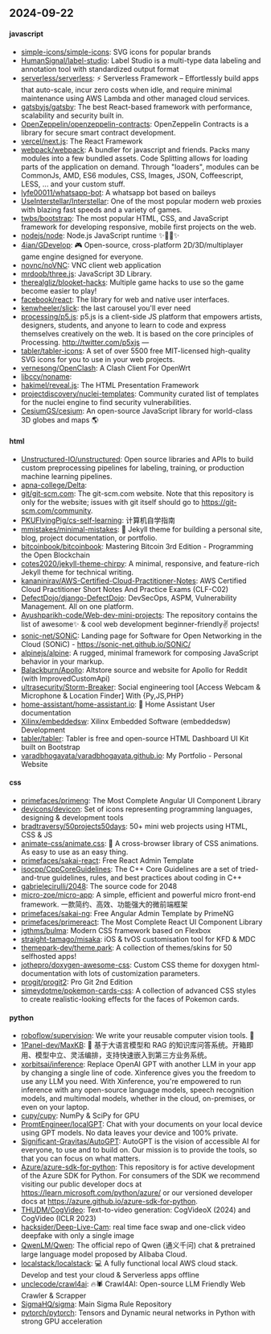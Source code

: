 ## 2024-09-22

#### javascript
* [simple-icons/simple-icons](https://github.com/simple-icons/simple-icons): SVG icons for popular brands
* [HumanSignal/label-studio](https://github.com/HumanSignal/label-studio): Label Studio is a multi-type data labeling and annotation tool with standardized output format
* [serverless/serverless](https://github.com/serverless/serverless): ⚡ Serverless Framework – Effortlessly build apps that auto-scale, incur zero costs when idle, and require minimal maintenance using AWS Lambda and other managed cloud services.
* [gatsbyjs/gatsby](https://github.com/gatsbyjs/gatsby): The best React-based framework with performance, scalability and security built in.
* [OpenZeppelin/openzeppelin-contracts](https://github.com/OpenZeppelin/openzeppelin-contracts): OpenZeppelin Contracts is a library for secure smart contract development.
* [vercel/next.js](https://github.com/vercel/next.js): The React Framework
* [webpack/webpack](https://github.com/webpack/webpack): A bundler for javascript and friends. Packs many modules into a few bundled assets. Code Splitting allows for loading parts of the application on demand. Through "loaders", modules can be CommonJs, AMD, ES6 modules, CSS, Images, JSON, Coffeescript, LESS, ... and your custom stuff.
* [lyfe00011/whatsapp-bot](https://github.com/lyfe00011/whatsapp-bot): A whatsapp bot based on baileys
* [UseInterstellar/Interstellar](https://github.com/UseInterstellar/Interstellar): One of the most popular modern web proxies with blazing fast speeds and a variety of games.
* [twbs/bootstrap](https://github.com/twbs/bootstrap): The most popular HTML, CSS, and JavaScript framework for developing responsive, mobile first projects on the web.
* [nodejs/node](https://github.com/nodejs/node): Node.js JavaScript runtime ✨🐢🚀✨
* [4ian/GDevelop](https://github.com/4ian/GDevelop): 🎮 Open-source, cross-platform 2D/3D/multiplayer game engine designed for everyone.
* [novnc/noVNC](https://github.com/novnc/noVNC): VNC client web application
* [mrdoob/three.js](https://github.com/mrdoob/three.js): JavaScript 3D Library.
* [therealgliz/blooket-hacks](https://github.com/therealgliz/blooket-hacks): Multiple game hacks to use so the game become easier to play!
* [facebook/react](https://github.com/facebook/react): The library for web and native user interfaces.
* [kenwheeler/slick](https://github.com/kenwheeler/slick): the last carousel you'll ever need
* [processing/p5.js](https://github.com/processing/p5.js): p5.js is a client-side JS platform that empowers artists, designers, students, and anyone to learn to code and express themselves creatively on the web. It is based on the core principles of Processing. http://twitter.com/p5xjs —
* [tabler/tabler-icons](https://github.com/tabler/tabler-icons): A set of over 5500 free MIT-licensed high-quality SVG icons for you to use in your web projects.
* [vernesong/OpenClash](https://github.com/vernesong/OpenClash): A Clash Client For OpenWrt
* [libccy/noname](https://github.com/libccy/noname): 
* [hakimel/reveal.js](https://github.com/hakimel/reveal.js): The HTML Presentation Framework
* [projectdiscovery/nuclei-templates](https://github.com/projectdiscovery/nuclei-templates): Community curated list of templates for the nuclei engine to find security vulnerabilities.
* [CesiumGS/cesium](https://github.com/CesiumGS/cesium): An open-source JavaScript library for world-class 3D globes and maps 🌎

#### html
* [Unstructured-IO/unstructured](https://github.com/Unstructured-IO/unstructured): Open source libraries and APIs to build custom preprocessing pipelines for labeling, training, or production machine learning pipelines.
* [apna-college/Delta](https://github.com/apna-college/Delta): 
* [git/git-scm.com](https://github.com/git/git-scm.com): The git-scm.com website. Note that this repository is only for the website; issues with git itself should go to https://git-scm.com/community.
* [PKUFlyingPig/cs-self-learning](https://github.com/PKUFlyingPig/cs-self-learning): 计算机自学指南
* [mmistakes/minimal-mistakes](https://github.com/mmistakes/minimal-mistakes): 📐 Jekyll theme for building a personal site, blog, project documentation, or portfolio.
* [bitcoinbook/bitcoinbook](https://github.com/bitcoinbook/bitcoinbook): Mastering Bitcoin 3rd Edition - Programming the Open Blockchain
* [cotes2020/jekyll-theme-chirpy](https://github.com/cotes2020/jekyll-theme-chirpy): A minimal, responsive, and feature-rich Jekyll theme for technical writing.
* [kananinirav/AWS-Certified-Cloud-Practitioner-Notes](https://github.com/kananinirav/AWS-Certified-Cloud-Practitioner-Notes): AWS Certified Cloud Practitioner Short Notes And Practice Exams (CLF-C02)
* [DefectDojo/django-DefectDojo](https://github.com/DefectDojo/django-DefectDojo): DevSecOps, ASPM, Vulnerability Management. All on one platform.
* [Ayushparikh-code/Web-dev-mini-projects](https://github.com/Ayushparikh-code/Web-dev-mini-projects): The repository contains the list of awesome✨ & cool web development beginner-friendly✌️ projects!
* [sonic-net/SONiC](https://github.com/sonic-net/SONiC): Landing page for Software for Open Networking in the Cloud (SONiC) - https://sonic-net.github.io/SONiC/
* [alpinejs/alpine](https://github.com/alpinejs/alpine): A rugged, minimal framework for composing JavaScript behavior in your markup.
* [Balackburn/Apollo](https://github.com/Balackburn/Apollo): Altstore source and website for Apollo for Reddit (with ImprovedCustomApi)
* [ultrasecurity/Storm-Breaker](https://github.com/ultrasecurity/Storm-Breaker): Social engineering tool [Access Webcam & Microphone & Location Finder] With {Py,JS,PHP}
* [home-assistant/home-assistant.io](https://github.com/home-assistant/home-assistant.io): 📘 Home Assistant User documentation
* [Xilinx/embeddedsw](https://github.com/Xilinx/embeddedsw): Xilinx Embedded Software (embeddedsw) Development
* [tabler/tabler](https://github.com/tabler/tabler): Tabler is free and open-source HTML Dashboard UI Kit built on Bootstrap
* [varadbhogayata/varadbhogayata.github.io](https://github.com/varadbhogayata/varadbhogayata.github.io): My Portfolio - Personal Website

#### css
* [primefaces/primeng](https://github.com/primefaces/primeng): The Most Complete Angular UI Component Library
* [devicons/devicon](https://github.com/devicons/devicon): Set of icons representing programming languages, designing & development tools
* [bradtraversy/50projects50days](https://github.com/bradtraversy/50projects50days): 50+ mini web projects using HTML, CSS & JS
* [animate-css/animate.css](https://github.com/animate-css/animate.css): 🍿 A cross-browser library of CSS animations. As easy to use as an easy thing.
* [primefaces/sakai-react](https://github.com/primefaces/sakai-react): Free React Admin Template
* [isocpp/CppCoreGuidelines](https://github.com/isocpp/CppCoreGuidelines): The C++ Core Guidelines are a set of tried-and-true guidelines, rules, and best practices about coding in C++
* [gabrielecirulli/2048](https://github.com/gabrielecirulli/2048): The source code for 2048
* [micro-zoe/micro-app](https://github.com/micro-zoe/micro-app): A simple, efficient and powerful micro front-end framework. 一款简约、高效、功能强大的微前端框架
* [primefaces/sakai-ng](https://github.com/primefaces/sakai-ng): Free Angular Admin Template by PrimeNG
* [primefaces/primereact](https://github.com/primefaces/primereact): The Most Complete React UI Component Library
* [jgthms/bulma](https://github.com/jgthms/bulma): Modern CSS framework based on Flexbox
* [straight-tamago/misaka](https://github.com/straight-tamago/misaka): iOS & tvOS customisation tool for KFD & MDC
* [themepark-dev/theme.park](https://github.com/themepark-dev/theme.park): A collection of themes/skins for 50 selfhosted apps!
* [jothepro/doxygen-awesome-css](https://github.com/jothepro/doxygen-awesome-css): Custom CSS theme for doxygen html-documentation with lots of customization parameters.
* [progit/progit2](https://github.com/progit/progit2): Pro Git 2nd Edition
* [simeydotme/pokemon-cards-css](https://github.com/simeydotme/pokemon-cards-css): A collection of advanced CSS styles to create realistic-looking effects for the faces of Pokemon cards.

#### python
* [roboflow/supervision](https://github.com/roboflow/supervision): We write your reusable computer vision tools. 💜
* [1Panel-dev/MaxKB](https://github.com/1Panel-dev/MaxKB): 🚀 基于大语言模型和 RAG 的知识库问答系统。开箱即用、模型中立、灵活编排，支持快速嵌入到第三方业务系统。
* [xorbitsai/inference](https://github.com/xorbitsai/inference): Replace OpenAI GPT with another LLM in your app by changing a single line of code. Xinference gives you the freedom to use any LLM you need. With Xinference, you're empowered to run inference with any open-source language models, speech recognition models, and multimodal models, whether in the cloud, on-premises, or even on your laptop.
* [cupy/cupy](https://github.com/cupy/cupy): NumPy & SciPy for GPU
* [PromtEngineer/localGPT](https://github.com/PromtEngineer/localGPT): Chat with your documents on your local device using GPT models. No data leaves your device and 100% private.
* [Significant-Gravitas/AutoGPT](https://github.com/Significant-Gravitas/AutoGPT): AutoGPT is the vision of accessible AI for everyone, to use and to build on. Our mission is to provide the tools, so that you can focus on what matters.
* [Azure/azure-sdk-for-python](https://github.com/Azure/azure-sdk-for-python): This repository is for active development of the Azure SDK for Python. For consumers of the SDK we recommend visiting our public developer docs at https://learn.microsoft.com/python/azure/ or our versioned developer docs at https://azure.github.io/azure-sdk-for-python.
* [THUDM/CogVideo](https://github.com/THUDM/CogVideo): Text-to-video generation: CogVideoX (2024) and CogVideo (ICLR 2023)
* [hacksider/Deep-Live-Cam](https://github.com/hacksider/Deep-Live-Cam): real time face swap and one-click video deepfake with only a single image
* [QwenLM/Qwen](https://github.com/QwenLM/Qwen): The official repo of Qwen (通义千问) chat & pretrained large language model proposed by Alibaba Cloud.
* [localstack/localstack](https://github.com/localstack/localstack): 💻 A fully functional local AWS cloud stack. Develop and test your cloud & Serverless apps offline
* [unclecode/crawl4ai](https://github.com/unclecode/crawl4ai): 🔥🕷️ Crawl4AI: Open-source LLM Friendly Web Crawler & Scrapper
* [SigmaHQ/sigma](https://github.com/SigmaHQ/sigma): Main Sigma Rule Repository
* [pytorch/pytorch](https://github.com/pytorch/pytorch): Tensors and Dynamic neural networks in Python with strong GPU acceleration
